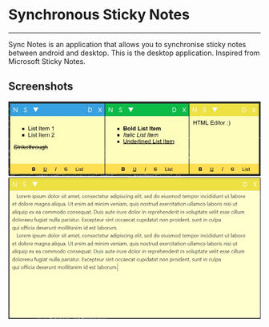 # Synchronous Sticky Notes
***
Sync Notes is an application that allows you to synchronise sticky notes between android and desktop. This is the desktop application.
Inspired from Microsoft Sticky Notes.

## Screenshots
<img src="screenshots/sync-notes-05.png" alt="Three Colored Theme"/>
<img src="screenshots/sync-notes-03.png" alt="Expanded View"/>
